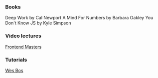 ### Books

Deep Work by Cal Newport
A Mind For Numbers by Barbara Oakley
You Don't Know JS by Kyle Simpson

### Video lectures

[Frontend Masters](https://frontendmasters.com/teachers/kyle-simpson/)

### Tutorials

[Wes Bos](https://javascript30.com/)
